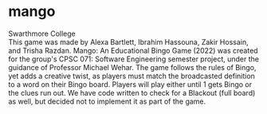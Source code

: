 # mango
Swarthmore College <br />
This game was made by Alexa Bartlett, Ibrahim Hassouna, Zakir Hossain, and Trisha Razdan. 
Mango: An Educational Bingo Game (2022) was created for the group's CPSC 071: Software Engineering semester project, under the guidance of Professor Michael Wehar.
The game follows the rules of Bingo, yet adds a creative twist, as players must match the broadcasted definition to a word on their Bingo board. Players will play either until 1 gets Bingo or the clues run out. We have code written to check for a Blackout (full board) as well, but decided not to implement it as part of the game.
